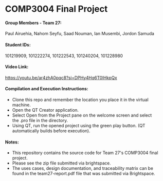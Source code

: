 # COMP3004 Final Project
#### Group Members - Team 27: 
Paul Airuehia,
Nahom Seyfu,
Saad Nouman,
Ian Musembi,
Jordon Samuda

#### Student IDs:
101219909,
101222274,
101222543,
101240204,
101228980

#### Video Link: 
https://youtu.be/ar4zhA0pqc8?si=DPHy4Hq6T0lHkpQx

#### Compilation and Execution Instructions:
- Clone this repo and remember the location you place it in the virtual machine. 
- Open the QT Creator application.
- Select Open from the Project pane on the welcome screen and select the .pro file in the directory.
- Using QT, run the opened project using the green play button. (QT automatically builds before execution).

#### Notes:
- This repository contains the source code for Team 27's COMP3004 final project.
- Please see the zip file submitted via brightspace.
- The uses cases, design documentation, and traceability matrix can be found in the team27-report.pdf file that was submitted via Brightspace.

  
  
  
